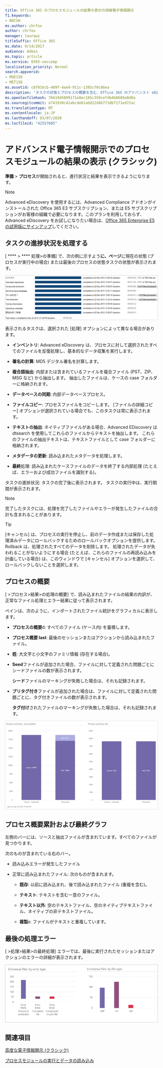 ```yaml
---
title: Office 365 のプロセスモジュールの結果の表示の詳細電子情報開示
f1.keywords:
- NOCSH
ms.author: chrfox
author: chrfox
manager: laurawi
titleSuffix: Office 365
ms.date: 9/14/2017
audience: Admin
ms.topic: article
ms.service: O365-seccomp
localization_priority: Normal
search.appverid:
- MOE150
- MET150
ms.assetid: c6f016cb-409f-4ae9-911c-1395cf0c86ea
description: 'タスクの状態とプロセスの概要を含む、Office 365 のアドバンスト eDiscovery でのプロセスモジュールの実行結果を確認する方法について説明します。  '
ms.openlocfilehash: 76619d5899171e8ec105c359cefdb4b8689a8d8a
ms.sourcegitcommit: e741930c41abcde61add22d4b773dbf171ed72ac
ms.translationtype: MT
ms.contentlocale: ja-JP
ms.lasthandoff: 03/07/2020
ms.locfileid: "42557605"
---
```

# <a name="view-process-module-results-in-advanced-ediscovery-classic"></a>アドバンスド電子情報開示でのプロセスモジュールの結果の表示 (クラシック)

**準備** \> **プロセス**が開始されると、進行状況と結果を表示できるようになります。 
  
> [!NOTE]
> Advanced eDiscovery を使用するには、Advanced Compliance アドオンがインストールされた Office 365 E3 サブスクリプション、または E5 サブスクリプションがお客様の組織で必要になります。このプランを利用しておらず、Advanced eDiscovery をお試しになりたい場合は、[Office 365 Enterprise E5 の試用版にサインアップ](https://go.microsoft.com/fwlink/p/?LinkID=698279)してください。 
  
## <a name="process-task-status"></a>タスクの進捗状況を処理する

[ **** \> **** 処理\>の準備] で、次の例に示すよう**に、ページ**に現在の状態 (プロセスが実行中の場合) または最後のプロセスの状態タスクの状態が表示されます。
  
![プロセス モジュールのタスクの進捗状況](../media/9430f9e7-a4dd-47c7-ac2e-2c6a60fc948b.png)
  
表示されるタスクは、選択された [処理] オプションによって異なる場合があります。 
  
- **インベントリ**: Advanced eDiscovery は、プロセスに対して選択されたすべてのファイルを反復処理し、基本的なデータ収集を実行します。
    
- **署名の計算**: MD5 デジタル署名を計算します。
    
- **複合語抽出**: 内部または含まれているファイルを複合ファイル (PST、ZIP、MSG など) から抽出します。 抽出したファイルは、ケースの case フォルダーに格納されます。
    
- **データベースの同期**: 内部データベースプロセス。
    
- **ファイルコピー**: プロセスファイルをコピーします。 [ファイルの詳細コピー] オプションが選択されている場合でも、このタスクは常に表示されます。
    
- **テキストの抽出**: ネイティブファイルがある場合、Advanced EDiscovery は dtsearch を使用してこれらのファイルからテキストを抽出します。 これらのファイルの抽出テキストは、テキストファイルとして case フォルダーに格納されます。
    
- **メタデータの更新**: 読み込まれたメタデータを処理します。 
    
- **最終**処理: 読み込まれたケースファイルのデータを終了する内部処理 (たとえば、エラーおよび成功ファイルを識別する)。 
    
タスクの進捗状況: タスクの完了後に表示されます。 タスクの実行中は、実行期間が表示されます。
  
> [!NOTE]
> 完了したタスクには、処理を完了したファイルやエラーが発生したファイルの合計も含まれることがあります。 
  
> [!TIP]
> [キャンセル] は、プロセスの実行を停止し、前のデータ作成または保存した処理済みデータにロールバックするためのロールバックオプションを提供します。 Rollback は、処理されたすべてのデータを削除します。 処理されたデータが失われることがないようにする場合 (たとえば、これらのファイルの再読み込みを計画している場合) は、このウィンドウで [キャンセル] オプションを選択して、ロールバックしないことを選択します。 
  
## <a name="process-summary"></a>プロセスの概要

[ \>プロセス\>結果\>の処理の概要] で、読み込まれたファイルの結果の内訳が、正常なファイル処理とエラー結果に従って表示されます。
  
ペインは、次のように、インポートされたファイル統計をグラフィカルに表示します。
  
- **プロセスの概要**d: すべてのファイル (ケース内) を蓄積します。
    
- **プロセス概要 last**: 最後のセッションまたはアクションから読み込まれたファイル。 
    
- **姓**: 大文字と小文字のファミリ情報 (存在する場合)。
    
- **Seed**ファイルが追加された場合、ファイルに対して定義された問題ごとにシードファイルの数が表示されます。 
    
    **シード**ファイルのマーキングが失敗した場合は、それも記録されます。 
    
- **プリタグ付き**ファイルが追加された場合は、ファイルに対して定義された問題ごとに、タグ付きファイルの数が表示されます。 
    
    **タグ付け**されたファイルのマーキングが失敗した場合は、それも記録されます。 
    
![プロセス モジュールの概要](../media/2086a691-9e3d-4117-beb2-a5c3a9a4cc94.png)
  
## <a name="process-summary-accumulated-and-last-charts"></a>プロセス概要累計および最終グラフ

左側のバーには、ソースと抽出ファイルが含まれています。すべてのファイルが見つかります。 
  
次のものが含まれている右のバー。
  
- 読み込みエラーが発生したファイル
    
- 正常に読み込まれたファイル: 次のものが含まれます。 
    
  - **既存**: 以前に読み込まれ、後で読み込まれたファイル (重複を含む)。
    
  - **テキスト**: テキストを含む一意のファイル。
    
  - **テキスト以外**: 空のテキストファイル、空のネイティブテキストファイル、ネイティブの非テキストファイル。 
    
  - **複製**s: ファイルがテキストと重複しています。
    
## <a name="last-process-errors"></a>最後の処理エラー

[ \>処理\>結果\>の最終処理] エラーでは、最後に実行されたセッションまたはアクションのエラーの詳細が表示されます。
  
![プロセス モジュールのエラー](../media/4771d0f4-4217-445a-9ba4-8b6541c5ad09.png)
  
## <a name="see-also"></a>関連項目

[高度な電子情報開示 (クラシック)](office-365-advanced-ediscovery.md)
  
[プロセスモジュールの実行とデータの読み込み](run-the-process-module-and-load-data-in-advanced-ediscovery.md)

